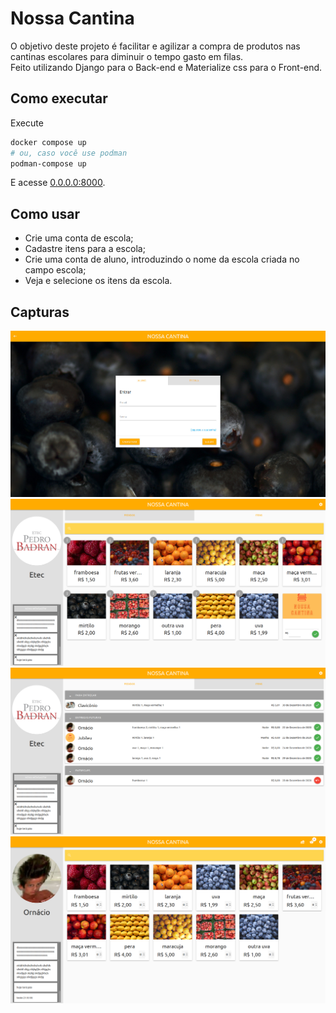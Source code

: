# Nossa Cantina
O objetivo deste projeto é facilitar e agilizar a compra de produtos nas cantinas escolares para diminuir o tempo gasto em filas.  
Feito utilizando Django para o Back-end e Materialize css para o Front-end.

## Como executar
Execute
```bash
docker compose up
# ou, caso você use podman
podman-compose up
```
E acesse [0.0.0.0:8000](http://0.0.0.0:8000).  

## Como usar
* Crie uma conta de escola;
* Cadastre itens para a escola;
* Crie uma conta de aluno, introduzindo o nome da escola criada no campo escola;
* Veja e selecione os itens da escola.

## Capturas
![Captura 1](static/img/introducao/0.jpg)<br>
![Captura 2](static/img/introducao/01.png)<br>
![Captura 3](static/img/introducao/03.png)<br>
![Captura 4](static/img/introducao/1.png)<br>
